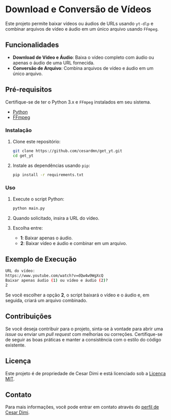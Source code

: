 # Download e Conversão de Vídeos

Este projeto permite baixar vídeos ou áudios de URLs usando `yt-dlp` e combinar arquivos de vídeo e áudio em um único arquivo usando `FFmpeg`.

## Funcionalidades

- **Download de Vídeo e Áudio**: Baixa o vídeo completo com áudio ou apenas o áudio de uma URL fornecida.
- **Conversão de Arquivo**: Combina arquivos de vídeo e áudio em um único arquivo.

## Pré-requisitos

Certifique-se de ter o Python 3.x e `FFmpeg` instalados em seu sistema.

- [Python](https://www.python.org/downloads/)
- [FFmpeg](https://ffmpeg.org/download.html)

### Instalação

1. Clone este repositório:

   ```bash
   git clone https://github.com/cesardmn/get_yt.git
   cd get_yt
   ```

2. Instale as dependências usando `pip`:

   ```bash
   pip install -r requirements.txt
   ```
### Uso

1. Execute o script Python:

   ```bash
   python main.py
   ```

2. Quando solicitado, insira a URL do vídeo.

3. Escolha entre:
   - **1**: Baixar apenas o áudio.
   - **2**: Baixar vídeo e áudio e combinar em um arquivo.

## Exemplo de Execução

```bash
URL do vídeo: 
https://www.youtube.com/watch?v=dQw4w9WgXcQ
Baixar apenas áudio (1) ou vídeo e áudio (2)? 
2
```

Se você escolher a opção **2**, o script baixará o vídeo e o áudio e, em seguida, criará um arquivo combinado.

## Contribuições

Se você deseja contribuir para o projeto, sinta-se à vontade para abrir uma _issue_ ou enviar um _pull request_ com melhorias ou correções. Certifique-se de seguir as boas práticas e manter a consistência com o estilo do código existente.

## Licença

Este projeto é de propriedade de Cesar Dimi e está licenciado sob a [Licença MIT](LICENSE).

## Contato

Para mais informações, você pode entrar em contato através do [perfil de Cesar Dimi](https://cesardmn.github.io/).
